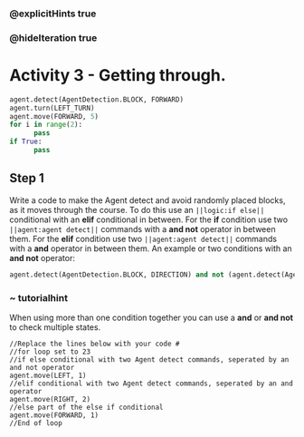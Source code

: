 ### @explicitHints true
### @hideIteration true 
# Activity 3 -  Getting through. 

```python
agent.detect(AgentDetection.BLOCK, FORWARD) 
agent.turn(LEFT_TURN)
agent.move(FORWARD, 5)
for i in range(2):
      pass
if True:
      pass
```

## Step 1
Write a code to make the Agent detect and avoid randomly placed blocks, as it moves through the course. To do this use an 
`||logic:if else||` conditional with an **elif** conditional in between. For the **if** condition use two `||agent:agent detect||` commands 
with a **and not** operator in between them. For the **elif** condition use two `||agent:agent detect||` commands 
with a **and** operator in between them. An example or two conditions with an **and not** operator:
```python
agent.detect(AgentDetection.BLOCK, DIRECTION) and not (agent.detect(AgentDetection.BLOCK, DIRECTION))
```

### ~ tutorialhint 
When using more than one condition together you can use a **and** or **and not** to check multiple states. 

```template
//Replace the lines below with your code #    
//for loop set to 23                                            
//if else conditional with two Agent detect commands, seperated by an and not operator
agent.move(LEFT, 1)                              
//elif conditional with two Agent detect commands, seperated by an and operator
agent.move(RIGHT, 2)
//else part of the else if conditional             
agent.move(FORWARD, 1)                                   
//End of loop                                       
```
